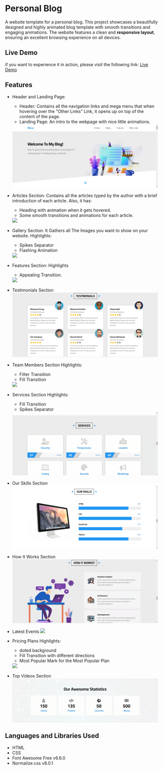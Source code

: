 # Personal Blog
A website template for a personal blog. This project showcases a beautifully designed and highly animated blog template with smooth transitions and engaging animations. The website features a clean and **responsive layout**, ensuring an excellent browsing experience on all devices.

## Live Demo
if you want to experience it in action, please visit the following link: [Live Demo](https://minaanis7.github.io/personal-blog/)

## Features
- Header and Landing Page:
  - Header: Contains all the navigation links and mega menu that when hovering over the "Other Links" Link, it opens up on top of the content of the page.
  - Landing Page: An intro to the webpage with nice little animations.
  <img src="gifs/1.gif" />

- Articles Section:
  Contains all the articles typed by the author with a brief introduction of each article. Also, it has:
  - Heading with animation when it gets hovered.
  - Some smooth transitions and animations for each article.
  <img src="gifs/2.gif" />

- Gallery Section:
  It Gathers all The Images you want to show on your website.
  Highlights:
  - Spikes Separator
  - Flashing Animation
  <img src="gifs/3.gif" />

- Features Section:
  Highlights
  - Appealing Transition.
  <img src="gifs/4.gif" />

- Testimonials Section
  <img src="gifs/5.png" />

- Team Members Section
  Highlights:
  - Filter Transition
  - Fill Transition
  <img src="gifs/6.gif" />

- Services Section
  Highlights:
  - Fill Transition
  - Spikes Separator
  <img src="gifs/7.gif" />

- Our Skills Section
  <img src="gifs/8.png" />

- How It Works Section
  <img src="gifs/9.gif" />

- Latest Events
  <img src="gifs/10.png" />

- Pricing Plans
  Highlights:
  - doted background
  - Fill Transition with different directions
  - Most Popular Mark for the Most Popular Plan
  <img src="gifs/11.gif" />

- Top Videos Section
  <img src="gifs/12.gif" />
  

## Languages and Libraries Used
- HTML
- CSS
- Font Awesome Free v6.6.0
- Normailze.css v8.0.1
